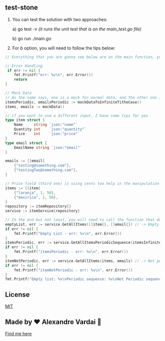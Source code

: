 ## test-stone

1. You can test the solution with two approaches:

    a) go test -v *(it runs the unit test that is on the main_test.go file)*

    b) go run ./main.go 


2. For *b* option, you will need to follow the tips below: 

```go
// Everything that you are gonna see below are on the main function, you can just uncomment and run it

// Error Handling
 if err != nil {
 	fmt.Printf("err: %v\n", err.Error())
 	return
}

// Mock Data
// As the name says, one is a mock for normal data, and the other one is the periodic sequence case
itemsPeriodic, emailsPeriodic := mockDataToInfiniteTitheCase()
items, emails := mockData()

// if you want to use a different input, I have some tips for you
type item struct {
	Name     string `json:"name"`
	Quantity int    `json:"quantity"`
	Price    int    `json:"price"`
}
type email struct {
	EmailName string `json:"email"`
}

emails := []email{
    {"testing@something.com"},
    {"testingTwo@something.com"},
}

// Price field (third one) is using cents too help in the manipulation -> 100 are equivalent to R$ 1,00
items := []item{
    {"laranja", 1, 50},
    {"mexirica", 1, 50},
}
repository := itemRepository{}
service := itemService{repository}

// In the end but not least, you will need to call the function that does all the calculation
emptyList, err := service.GetAllItems([]item{}, []email{}) // -> Empty List
if err != nil {
    fmt.Printf("Empty List - err: %v\n", err.Error())
}
itemsPeriodic, err := service.GetAllItemsPeriodicSequence(itemsInfinite, emailsInfinite) //-> Infinite sequence
if err != nil {
    fmt.Printf("itemsPeriodic - err: %v\n", err.Error())
}
itemNotPeriodic, err := service.GetAllItems(items, emails) // -> Not periodic sequence
if err != nil {
    fmt.Printf("itemNotPeriodic - err: %v\n", err.Error())
}
fmt.Printf("Empty list: %v\nPeriodic sequence: %v\nNot Periodic sequence: %v\n", emptyList, itemsPeriodic, itemNotPeriodic)
```

## License
[MIT](https://choosealicense.com/licenses/mit/)

## Made by ♥ Alexandre Vardai 👋 
[Find me here](https://www.linkedin.com/in/alexandre-vardai-b8255b15b/)